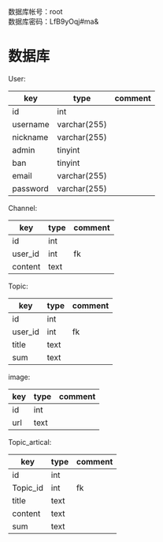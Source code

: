 数据库帐号：root  
数据库密码：LfB9yOqj#ma&



# 数据库

User:

| key      | type         | comment |
| -------- | ------------ | ------- |
| id       | int          |         |
| username | varchar(255) |         |
| nickname | varchar(255) |         |
| admin    | tinyint      |         |
| ban      | tinyint      |         |
| email    | varchar(255) |         |
| password | varchar(255) |         |

Channel:

| key     | type | comment |
| ------- | ---- | ------- |
| id      | int  |         |
| user_id | int  | fk      |
| content | text |         |

Topic:

| key     | type | comment |
| ------- | ---- | ------- |
| id      | int  |         |
| user_id | int  | fk      |
| title   | text |         |
| sum     | text |         |

image:

| key  | type | comment |
| ---- | ---- | ------- |
| id   | int  |         |
| url  | text |         |

Topic_artical:

| key      | type | comment |
| -------- | ---- | ------- |
| id       | int  |         |
| Topic_id | int  | fk      |
| title    | text |         |
| content  | text |         |
| sum      | text |         |

